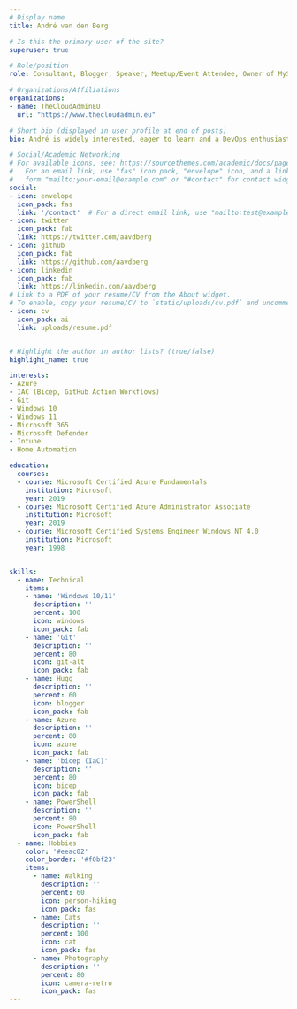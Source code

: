 ```yaml
---
# Display name
title: André van den Berg

# Is this the primary user of the site?
superuser: true

# Role/position
role: Consultant, Blogger, Speaker, Meetup/Event Attendee, Owner of MyStickerBox

# Organizations/Affiliations
organizations:
- name: TheCloudAdminEU
  url: "https://www.thecloudadmin.eu"

# Short bio (displayed in user profile at end of posts)
bio: André is widely interested, eager to learn and a DevOps enthusiast. He has experience with various projects in the field of lift and shift of on-premise environments to Azure Cloud, migrating databases and web servers of customers at suppliers to their own Azure environments together with the supplier. In addition, he also set up standard Bicep Blueprints for rolling out Azure resources in a consistent way at multiple customers who were managed by MSP. André likes to share his knowledge and is a real team player. In addition, he can also work well independently and is pleasant to deal with.

# Social/Academic Networking
# For available icons, see: https://sourcethemes.com/academic/docs/page-builder/#icons
#   For an email link, use "fas" icon pack, "envelope" icon, and a link in the
#   form "mailto:your-email@example.com" or "#contact" for contact widget.
social:
- icon: envelope
  icon_pack: fas
  link: '/contact'  # For a direct email link, use "mailto:test@example.org".
- icon: twitter
  icon_pack: fab
  link: https://twitter.com/aavdberg
- icon: github
  icon_pack: fab
  link: https://github.com/aavdberg
- icon: linkedin
  icon_pack: fab
  link: https://linkedin.com/aavdberg
# Link to a PDF of your resume/CV from the About widget.
# To enable, copy your resume/CV to `static/uploads/cv.pdf` and uncomment the lines below.
- icon: cv
  icon_pack: ai
  link: uploads/resume.pdf


# Highlight the author in author lists? (true/false)
highlight_name: true

interests:
- Azure
- IAC (Bicep, GitHub Action Workflows)
- Git
- Windows 10
- Windows 11
- Microsoft 365
- Microsoft Defender
- Intune
- Home Automation

education:
  courses:
  - course: Microsoft Certified Azure Fundamentals
    institution: Microsoft
    year: 2019
  - course: Microsoft Certified Azure Administrator Associate
    institution: Microsoft
    year: 2019
  - course: Microsoft Certified Systems Engineer Windows NT 4.0
    institution: Microsoft
    year: 1998


skills:
  - name: Technical
    items:
    - name: 'Windows 10/11'
      description: ''
      percent: 100
      icon: windows
      icon_pack: fab
    - name: 'Git'
      description: ''
      percent: 80
      icon: git-alt
      icon_pack: fab
    - name: Hugo
      description: ''
      percent: 60
      icon: blogger
      icon_pack: fab
    - name: Azure
      description: ''
      percent: 80
      icon: azure
      icon_pack: fab
    - name: 'bicep (IaC)' 
      description: ''
      percent: 80
      icon: bicep
      icon_pack: fab
    - name: PowerShell
      description: ''
      percent: 80
      icon: PowerShell
      icon_pack: fab
  - name: Hobbies
    color: '#eeac02'
    color_border: '#f0bf23'
    items:
      - name: Walking
        description: ''
        percent: 60
        icon: person-hiking
        icon_pack: fas
      - name: Cats
        description: ''
        percent: 100
        icon: cat
        icon_pack: fas
      - name: Photography
        description: ''
        percent: 80
        icon: camera-retro
        icon_pack: fas
---
```

